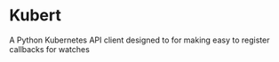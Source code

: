 # Kubert
A Python Kubernetes API client designed to for making easy to register callbacks for watches